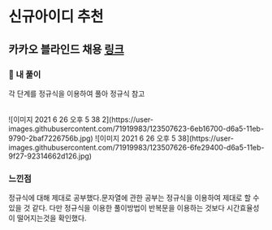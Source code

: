 # 신규아이디 추천

## 카카오 블라인드 채용 [링크](https://programmers.co.kr/learn/courses/30/lessons/72410?language=python3)

### 📌 내 풀이

각 단계를 정규식을 이용하여 풀아
정규식 참고

<br>
![이미지 2021  6  26  오후 5 38 2](https://user-images.githubusercontent.com/71919983/123507623-6eb16700-d6a5-11eb-9790-2baf7226756b.jpg)
![이미지 2021  6  26  오후 5 38](https://user-images.githubusercontent.com/71919983/123507626-6fe29400-d6a5-11eb-9f27-92314662d126.jpg)

<br>

### 느낀점

정규식에 대해 제대로 공부했다.문자열에 관한 공부는 정규식을 이용하여 제대로 할 수 있을 것 같다. 다만 정규식을 이용한 풀이방법이 반복문을 이용하는 것보다 시간효율성이 떨어지는것을 확인했다.
